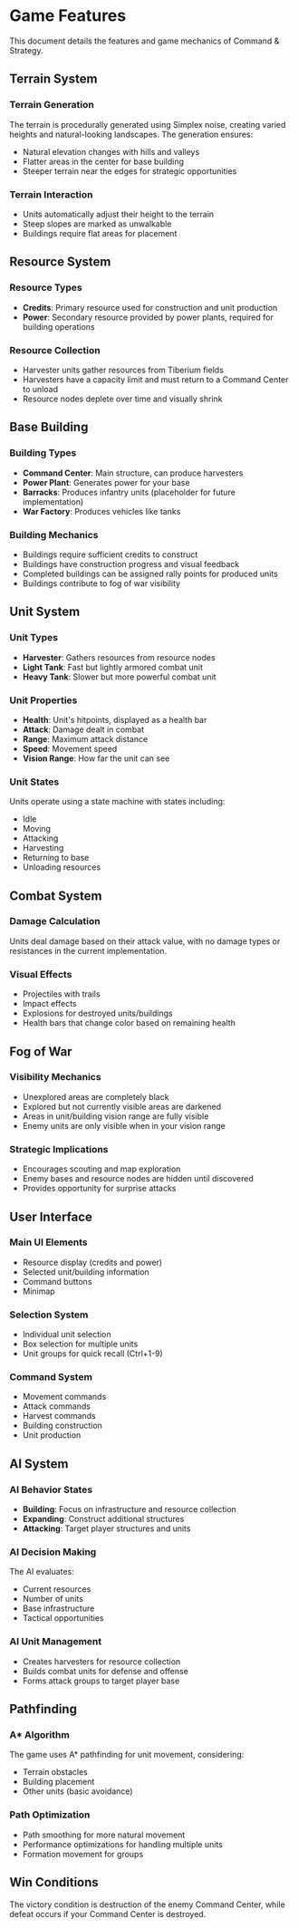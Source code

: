 # Game Features

This document details the features and game mechanics of Command & Strategy.

## Terrain System

### Terrain Generation

The terrain is procedurally generated using Simplex noise, creating varied heights and natural-looking landscapes. The generation ensures:

- Natural elevation changes with hills and valleys
- Flatter areas in the center for base building
- Steeper terrain near the edges for strategic opportunities

### Terrain Interaction

- Units automatically adjust their height to the terrain
- Steep slopes are marked as unwalkable
- Buildings require flat areas for placement

## Resource System

### Resource Types

- **Credits**: Primary resource used for construction and unit production
- **Power**: Secondary resource provided by power plants, required for building operations

### Resource Collection

- Harvester units gather resources from Tiberium fields
- Harvesters have a capacity limit and must return to a Command Center to unload
- Resource nodes deplete over time and visually shrink

## Base Building

### Building Types

- **Command Center**: Main structure, can produce harvesters
- **Power Plant**: Generates power for your base
- **Barracks**: Produces infantry units (placeholder for future implementation)
- **War Factory**: Produces vehicles like tanks

### Building Mechanics

- Buildings require sufficient credits to construct
- Buildings have construction progress and visual feedback
- Completed buildings can be assigned rally points for produced units
- Buildings contribute to fog of war visibility

## Unit System

### Unit Types

- **Harvester**: Gathers resources from resource nodes
- **Light Tank**: Fast but lightly armored combat unit
- **Heavy Tank**: Slower but more powerful combat unit

### Unit Properties

- **Health**: Unit's hitpoints, displayed as a health bar
- **Attack**: Damage dealt in combat
- **Range**: Maximum attack distance
- **Speed**: Movement speed
- **Vision Range**: How far the unit can see

### Unit States

Units operate using a state machine with states including:
- Idle
- Moving
- Attacking
- Harvesting
- Returning to base
- Unloading resources

## Combat System

### Damage Calculation

Units deal damage based on their attack value, with no damage types or resistances in the current implementation.

### Visual Effects

- Projectiles with trails
- Impact effects
- Explosions for destroyed units/buildings
- Health bars that change color based on remaining health

## Fog of War

### Visibility Mechanics

- Unexplored areas are completely black
- Explored but not currently visible areas are darkened
- Areas in unit/building vision range are fully visible
- Enemy units are only visible when in your vision range

### Strategic Implications

- Encourages scouting and map exploration
- Enemy bases and resource nodes are hidden until discovered
- Provides opportunity for surprise attacks

## User Interface

### Main UI Elements

- Resource display (credits and power)
- Selected unit/building information
- Command buttons
- Minimap

### Selection System

- Individual unit selection
- Box selection for multiple units
- Unit groups for quick recall (Ctrl+1-9)

### Command System

- Movement commands
- Attack commands
- Harvest commands
- Building construction
- Unit production

## AI System

### AI Behavior States

- **Building**: Focus on infrastructure and resource collection
- **Expanding**: Construct additional structures
- **Attacking**: Target player structures and units

### AI Decision Making

The AI evaluates:
- Current resources
- Number of units
- Base infrastructure
- Tactical opportunities

### AI Unit Management

- Creates harvesters for resource collection
- Builds combat units for defense and offense
- Forms attack groups to target player base

## Pathfinding

### A* Algorithm

The game uses A* pathfinding for unit movement, considering:
- Terrain obstacles
- Building placement
- Other units (basic avoidance)

### Path Optimization

- Path smoothing for more natural movement
- Performance optimizations for handling multiple units
- Formation movement for groups

## Win Conditions

The victory condition is destruction of the enemy Command Center, while defeat occurs if your Command Center is destroyed.